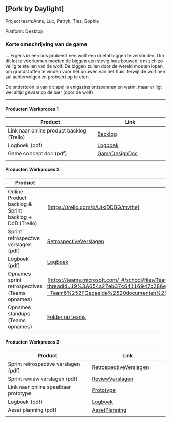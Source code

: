 ## [Pork by Daylight]
Project team:Anne, Luc, Patryk, Ties, Sophie

Platform:
Desktop

### Korte omschrijving van de game
...
Ergens in een bos probeert een wolf een drietal biggen te verslinden. Om dit lot te voorkomen moeten de biggen een stevig huis bouwen, om zich zo veilig te stellen van de wolf. De biggen zullen door de wereld moeten lopen om grondstoffen te vinden voor het bouwen van het huis, terwijl de wolf hen zal achtervolgen en probeert op te eten.

De ondertoon is van dit spel is enigszins ontspannen en warm, maar er ligt wel altijd gevaar op de loer (door de wolf)

---
#### Producten Werkproces 1
| Product  | Link |
| ------ |  ------ |
| Link naar online product backlog (Trello) | [Backlog]
| Logboek (pdf)                             | [Logboek]
| Game concept doc (pdf)                    | [GameDesignDoc]
|<img width=500/>|<img width=300/>|
   
#### Producten Werkproces 2
| Product  | https://github.com/PAP0/Project-Mythe.git |
| ------ |  ------ |
| Online Product backlog & Sprint backlog + DoD (Trello)    | [https://trello.com/b/UtkiDDBG/mythe]
| Sprint retrospective verslagen (pdf)                      | [RetrospectiveVerslagen]
| Logboek (pdf)                                             | [Logboek]
| Opnames sprint retrospectives (Teams opnames)             | [https://teams.microsoft.com/_#/school/files/Team%2006?threadId=19%3A654a27eb37c64116947c286ea6b27d17%40thread.tacv2&ctx=channel&context=Sprint%2520Folder&rootfolder=%252Fteams%252FMytheGDGA2021-Team6%252FGedeelde%2520documenten%252FTeam%25206%252FSprint%2520Folder]
| Opnames standups (Teams opnames)                          | [Folder op teams]
|<img width=500/>|<img width=300/>|
   
#### Producten Werkproces 3
| Product  | Link |
| ------ |  ------ |
| Sprint retrospective verslagen (pdf)  | [RetrospectiveVerslagen]
| Sprint review verslagen (pdf)         | [ReviewVerslagen]
| Link naar online speelbaar prototype  | [Prototype]
| Logboek (pdf)                         | [Logboek]
| Asset planning (pdf)                  | [AssetPlanning]
|<img width=500/>|<img width=300/>|

   [Backlog]: <https://trello.com/b/UtkiDDBG/mythe>
   [Logboek]: <https://github.com/LevDec/agp_inlever_template/blob/master/producten/logboek.pdf>
   [GameDesignDoc]: <https://github.com/LevDec/agp_inlever_template/blob/master/producten/Game%20Design%20Document.pdf>
   [RetrospectiveVerslagen]: <https://github.com/BerendWeij/agp_inlever_template/blob/master/producten/RetrospectiveVerslagen.pdf>
   [ReviewVerslagen]: <https://github.com/LevDec/agp_inlever_template/blob/master/producten/ReviewVerslagen.pdf>
   [Prototype]: <https://www.mijnmytheprototype.nl>
   [Folder op teams]: <https://www.linknaarmijnfolderopteams.nl>
   [AssetPlanning]: <https://github.com/LevDec/agp_inlever_template/blob/master/producten/AssetPlanning.pdf>
   

